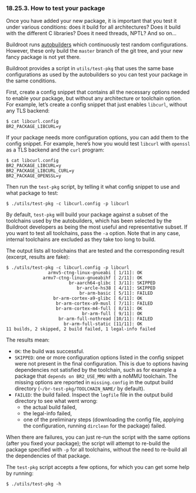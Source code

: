 ### 18.25.3. How to test your package

Once you have added your new package, it is important that you test it under various conditions: does it build for all architectures? Does it build with the different C libraries? Does it need threads, NPTL? And so on…

Buildroot runs [autobuilders](http://autobuild.buildroot.org/) which continuously test random configurations. However, these only build the `master` branch of the git tree, and your new fancy package is not yet there.

Buildroot provides a script in `utils/test-pkg` that uses the same base configurations as used by the autobuilders so you can test your package in the same conditions.

First, create a config snippet that contains all the necessary options needed to enable your package, but without any architecture or toolchain option. For example, let’s create a config snippet that just enables `libcurl`, without any TLS backend:

```
$ cat libcurl.config
BR2_PACKAGE_LIBCURL=y
```

If your package needs more configuration options, you can add them to the config snippet. For example, here’s how you would test `libcurl` with `openssl` as a TLS backend and the `curl` program:

```
$ cat libcurl.config
BR2_PACKAGE_LIBCURL=y
BR2_PACKAGE_LIBCURL_CURL=y
BR2_PACKAGE_OPENSSL=y
```

Then run the `test-pkg` script, by telling it what config snippet to use and what package to test:

```
$ ./utils/test-pkg -c libcurl.config -p libcurl
```

By default, `test-pkg` will build your package against a subset of the toolchains used by the autobuilders, which has been selected by the Buildroot developers as being the most useful and representative subset. If you want to test all toolchains, pass the `-a` option. Note that in any case, internal toolchains are excluded as they take too long to build.

The output lists all toolchains that are tested and the corresponding result (excerpt, results are fake):

```
$ ./utils/test-pkg -c libcurl.config -p libcurl
                armv5-ctng-linux-gnueabi [ 1/11]: OK
              armv7-ctng-linux-gnueabihf [ 2/11]: OK
                        br-aarch64-glibc [ 3/11]: SKIPPED
                           br-arcle-hs38 [ 4/11]: SKIPPED
                            br-arm-basic [ 5/11]: FAILED
                  br-arm-cortex-a9-glibc [ 6/11]: OK
                   br-arm-cortex-a9-musl [ 7/11]: FAILED
                   br-arm-cortex-m4-full [ 8/11]: OK
                             br-arm-full [ 9/11]: OK
                    br-arm-full-nothread [10/11]: FAILED
                      br-arm-full-static [11/11]: OK
11 builds, 2 skipped, 2 build failed, 1 legal-info failed
```

The results mean:

- `OK`: the build was successful.
- `SKIPPED`: one or more configuration options listed in the config snippet were not present in the final configuration. This is due to options having dependencies not satisfied by the toolchain, such as for example a package that `depends on BR2_USE_MMU` with a noMMU toolchain. The missing options are reported in `missing.config` in the output build directory (`~/br-test-pkg/TOOLCHAIN_NAME/` by default).
- `FAILED`: the build failed. Inspect the `logfile` file in the output build directory to see what went wrong:
  - the actual build failed,
  - the legal-info failed,
  - one of the preliminary steps (downloading the config file, applying the configuration, running `dirclean` for the package) failed.

When there are failures, you can just re-run the script with the same options (after you fixed your package); the script will attempt to re-build the package specified with `-p` for all toolchains, without the need to re-build all the dependencies of that package.

The `test-pkg` script accepts a few options, for which you can get some help by running:

```
$ ./utils/test-pkg -h
```
